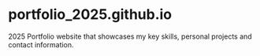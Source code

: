 # portfolio_2025.github.io
2025 Portfolio website that showcases my key skills, personal projects and contact information.
